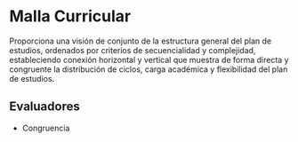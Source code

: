 # Malla Curricular

Proporciona una visión de conjunto de la estructura general del plan de estudios, ordenados por criterios de secuencialidad y complejidad, estableciendo conexión horizontal y vertical que muestra de forma directa y congruente la distribución de ciclos, carga académica y flexibilidad del plan de estudios.


## Evaluadores
* Congruencia

